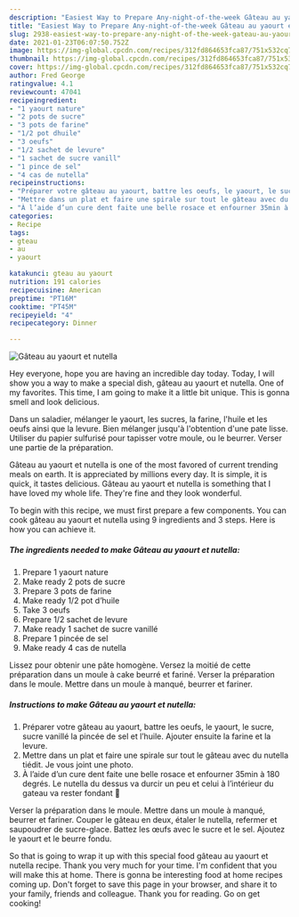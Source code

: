 ```yaml
---
description: "Easiest Way to Prepare Any-night-of-the-week Gâteau au yaourt et nutella"
title: "Easiest Way to Prepare Any-night-of-the-week Gâteau au yaourt et nutella"
slug: 2938-easiest-way-to-prepare-any-night-of-the-week-gateau-au-yaourt-et-nutella
date: 2021-01-23T06:07:50.752Z
image: https://img-global.cpcdn.com/recipes/312fd864653fca87/751x532cq70/gateau-au-yaourt-et-nutella-photo-principale-de-la-recette.jpg
thumbnail: https://img-global.cpcdn.com/recipes/312fd864653fca87/751x532cq70/gateau-au-yaourt-et-nutella-photo-principale-de-la-recette.jpg
cover: https://img-global.cpcdn.com/recipes/312fd864653fca87/751x532cq70/gateau-au-yaourt-et-nutella-photo-principale-de-la-recette.jpg
author: Fred George
ratingvalue: 4.1
reviewcount: 47041
recipeingredient:
- "1 yaourt nature"
- "2 pots de sucre"
- "3 pots de farine"
- "1/2 pot dhuile"
- "3 oeufs"
- "1/2 sachet de levure"
- "1 sachet de sucre vanill"
- "1 pince de sel"
- "4 cas de nutella"
recipeinstructions:
- "Préparer votre gâteau au yaourt, battre les oeufs, le yaourt, le sucre, sucre vanillé la pincée de sel et l’huile. Ajouter ensuite la farine et la levure."
- "Mettre dans un plat et faire une spirale sur tout le gâteau avec du nutella tiédit. Je vous joint une photo."
- "À l’aide d’un cure dent faite une belle rosace et enfourner 35min à 180 degrés. Le nutella du dessus va durcir un peu et celui à l’intérieur du gateau va rester fondant 🤤"
categories:
- Recipe
tags:
- gteau
- au
- yaourt

katakunci: gteau au yaourt 
nutrition: 191 calories
recipecuisine: American
preptime: "PT16M"
cooktime: "PT45M"
recipeyield: "4"
recipecategory: Dinner

---
```



![Gâteau au yaourt et nutella](https://img-global.cpcdn.com/recipes/312fd864653fca87/751x532cq70/gateau-au-yaourt-et-nutella-photo-principale-de-la-recette.jpg)

Hey everyone, hope you are having an incredible day today. Today, I will show you a way to make a special dish, gâteau au yaourt et nutella. One of my favorites. This time, I am going to make it a little bit unique. This is gonna smell and look delicious.

Dans un saladier, mélanger le yaourt, les sucres, la farine, l&#39;huile et les oeufs ainsi que la levure. Bien mélanger jusqu&#39;à l&#39;obtention d&#39;une pate lisse. Utiliser du papier sulfurisé pour tapisser votre moule, ou le beurrer. Verser une partie de la préparation.

Gâteau au yaourt et nutella is one of the most favored of current trending meals on earth. It is appreciated by millions every day. It is simple, it is quick, it tastes delicious. Gâteau au yaourt et nutella is something that I have loved my whole life. They're fine and they look wonderful.


To begin with this recipe, we must first prepare a few components. You can cook gâteau au yaourt et nutella using 9 ingredients and 3 steps. Here is how you can achieve it.

<!--inarticleads1-->

##### The ingredients needed to make Gâteau au yaourt et nutella:

1. Prepare 1 yaourt nature
1. Make ready 2 pots de sucre
1. Prepare 3 pots de farine
1. Make ready 1/2 pot d’huile
1. Take 3 oeufs
1. Prepare 1/2 sachet de levure
1. Make ready 1 sachet de sucre vanillé
1. Prepare 1 pincée de sel
1. Make ready 4 cas de nutella


Lissez pour obtenir une pâte homogène. Versez la moitié de cette préparation dans un moule à cake beurré et fariné. Verser la préparation dans le moule. Mettre dans un moule à manqué, beurrer et fariner. 

<!--inarticleads2-->

##### Instructions to make Gâteau au yaourt et nutella:

1. Préparer votre gâteau au yaourt, battre les oeufs, le yaourt, le sucre, sucre vanillé la pincée de sel et l’huile. Ajouter ensuite la farine et la levure.
1. Mettre dans un plat et faire une spirale sur tout le gâteau avec du nutella tiédit. Je vous joint une photo.
1. À l’aide d’un cure dent faite une belle rosace et enfourner 35min à 180 degrés. Le nutella du dessus va durcir un peu et celui à l’intérieur du gateau va rester fondant 🤤


Verser la préparation dans le moule. Mettre dans un moule à manqué, beurrer et fariner. Couper le gâteau en deux, étaler le nutella, refermer et saupoudrer de sucre-glace. Battez les œufs avec le sucre et le sel. Ajoutez le yaourt et le beurre fondu. 

So that is going to wrap it up with this special food gâteau au yaourt et nutella recipe. Thank you very much for your time. I'm confident that you will make this at home. There is gonna be interesting food at home recipes coming up. Don't forget to save this page in your browser, and share it to your family, friends and colleague. Thank you for reading. Go on get cooking!
